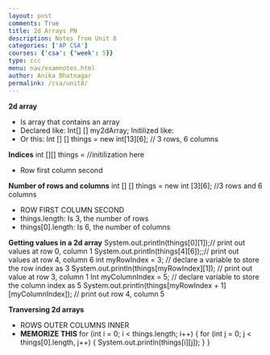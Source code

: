 ```yaml
---
layout: post
comments: True
title: 2d Arrays PN 
description: Notes from Unit 8 
categories: ['AP CSA']
courses: {'csa': {'week': 5}}
type: ccc
menu: nav/examnotes.html
author: Anika Bhatnagar
permalink: /csa/unit8/
---
```

**2d array** 
- Is array that contains an array 
- Declared like: 
Int[] [] my2dArray; 
Initilized like: 
- Or this:
Int [] [] things = new int[13][6]; // 3 rows, 6 columns 

**Indices** 
int [][] things = //initilization here 
- Row first column second

**Number of rows and columns** 
int [] [] things = new int [3][6]; //3 rows and 6 columns 
- ROW FIRST COLUMN SECOND 
- things.length: Is 3, the number of rows 
- things[0].length: Is 6, the number of columns

**Getting values in a 2d array** 
System.out.println(things[0][1]);// print out values at row 0, column 1 
System.out.println(things[4][6]);;// print out values at row 4, column 6 
int myRowIndex = 3;  // declare a variable to store the row index as 3
System.out.println(things[myRowIndex][1]); // print out value at row 3, column 1 
Int myColumnIndex = 5; // declare variable to store the column index as 5 
System.out.println(things[myRowIndex + 1][myColumnIndex]); // print out row 4, column 5

**Tranversing 2d arrays**
- ROWS OUTER COLUMNS INNER 
- **MEMORIZE THIS** 
for (int i = 0; i < things.length; i++) { 
	for (int j = 0; j < things[0].length, j++) { 
		System.out.println(things[i][j]);
	}
}
